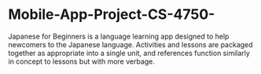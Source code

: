 # Mobile-App-Project-CS-4750-

Japanese for Beginners is a language learning app designed to help newcomers to the Japanese language. Activities and lessons are packaged together as appropriate into a single unit, and references function similarly in concept to lessons but with more verbage. 
